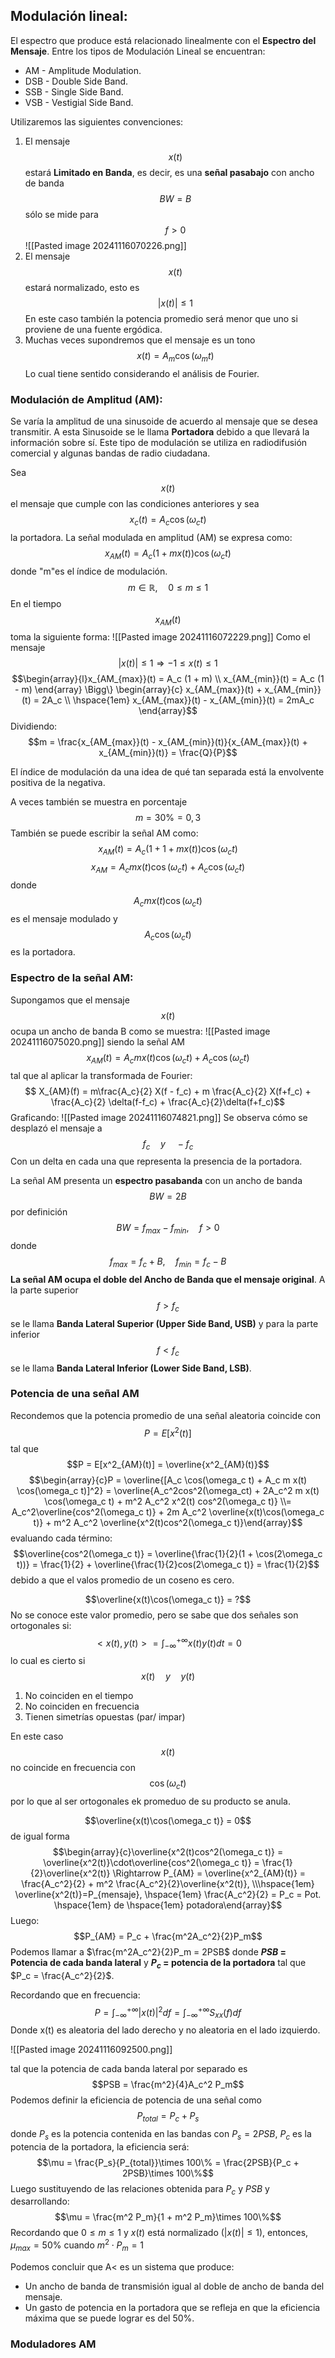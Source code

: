 ## Modulación lineal:

El espectro que produce está relacionado linealmente con el **Espectro del Mensaje**. Entre los tipos de Modulación Lineal se encuentran:
- AM - Amplitude Modulation.
- DSB - Double Side Band.
- SSB - Single Side Band.
- VSB - Vestigial Side Band.

Utilizaremos las siguientes convenciones:
1.  El mensaje $$x(t)$$ estará **Limitado en Banda**, es decir, es una **señal pasabajo** con ancho de banda $$BW = B$$sólo se mide para $$f>0$$ ![[Pasted image 20241116070226.png]]
2. El mensaje $$x(t)$$ estará normalizado, esto es $$|x(t)| \leq 1$$ En este caso también la potencia promedio será menor que uno si proviene de una fuente ergódica.
3. Muchas veces supondremos que el mensaje es un tono $$x(t) = A_m\cos(\omega_m t)$$ Lo cual tiene sentido considerando el análisis de Fourier.

### Modulación de Amplitud (AM):

Se varía la amplitud de una sinusoide de acuerdo al mensaje que se desea transmitir. A esta Sinusoide se le llama **Portadora** debido a que llevará la información sobre sí. Este tipo de modulación se utiliza en radiodifusión comercial y algunas bandas de radio ciudadana.

Sea $$x(t)$$ el mensaje que cumple con las condiciones anteriores y sea $$x_c(t) = A_c\cos(\omega_ct)$$ la portadora. La señal modulada en amplitud (AM) se expresa como:
$$x_{AM}(t) = A_c(1 + mx(t))\cos(\omega_c t)$$ donde "m"es el índice de modulación.
$$m \in \mathbb{R}, \hspace{1em} 0\leq m \leq 1$$
En el tiempo $$x_{AM}(t)$$ toma la siguiente forma: ![[Pasted image 20241116072229.png]] 
Como el mensaje $$|x(t)| \leq 1 \Rightarrow -1 \leq x(t) \leq 1$$ $$\begin{array}{l}x_{AM_{max}}(t) = A_c (1 + m) \\ x_{AM_{min}}(t) = A_c (1 - m) \end{array} \Bigg\} \begin{array}{c} x_{AM_{max}}(t) + x_{AM_{min}}(t) = 2A_c \\ \hspace{1em} x_{AM_{max}}(t) - x_{AM_{min}}(t) = 2mA_c \end{array}$$ Dividiendo:
$$m = \frac{x_{AM_{max}}(t) - x_{AM_{min}}(t)}{x_{AM_{max}}(t) + x_{AM_{min}}(t)} = \frac{Q}{P}$$

El índice de modulación da una idea de qué tan separada está la envolvente positiva de la negativa.

A veces también se muestra en porcentaje $$m = 30\% = 0,3$$ También se puede escribir la señal AM como:
$$ x_{AM}(t) = A_c(1 + 1 + mx(t))\cos(\omega_c t)$$
$$ x_{AM} = A_c m x(t) \cos(\omega_c t) + A_c \cos(\omega_c t)$$
donde $$A_c m x(t) \cos(\omega_c t) $$ es el mensaje modulado y $$A_c \cos(\omega_c t)$$ es la portadora.

### Espectro de la señal AM:

Supongamos que el mensaje $$x(t)$$ ocupa un ancho de banda B como se muestra:
![[Pasted image 20241116075020.png]]
siendo la señal AM $$x_{AM}(t) = A_c m x(t) \cos(\omega_c t) + A_c\cos(\omega_c t)$$ tal que al aplicar la transformada de Fourier:
$$ X_{AM}(f) = m\frac{A_c}{2} X(f - f_c) + m \frac{A_c}{2} X(f+f_c) + \frac{A_c}{2} \delta(f-f_c) + \frac{A_c}{2}\delta(f+f_c)$$ Graficando: ![[Pasted image 20241116074821.png]] 
Se observa cómo se desplazó el mensaje a $$f_c \hspace{1em} y \hspace{1em} -f_c$$Con un delta en cada una que representa la presencia de la portadora.

La señal AM presenta un **espectro pasabanda** con un ancho de banda $$BW = 2B$$ por definición $$BW = f_{max} - f_{min}, \hspace{1em} f > 0$$ donde $$f_{max} = f_c + B, \hspace{1em} f_{min} = f_c - B$$
**La señal AM ocupa el doble del Ancho de Banda que el mensaje original**. A la parte superior $$f > f_c$$ se le llama **Banda Lateral Superior (Upper Side Band, USB)** y para la parte inferior $$f < f_c$$ se le llama **Banda Lateral Inferior (Lower Side Band, LSB)**.

### Potencia de una señal AM

Recondemos que la potencia promedio de una señal aleatoria coincide con $$P = E[x^2(t)]$$ tal que $$P = E[x^2_{AM}(t)] = \overline{x^2_{AM}(t)}$$
$$\begin{array}{c}P = \overline{[A_c \cos(\omega_c t) + A_c m x(t) \cos(\omega_c t)]^2} = \overline{A_c^2cos^2(\omega_ct) + 2A_c^2 m x(t) \cos(\omega_c t) + m^2 A_c^2 x^2(t) cos^2(\omega_c t)} \\= A_c^2\overline{cos^2(\omega_c t)} + 2m A_c^2 \overline{x(t)\cos(\omega_c t)} + m^2 A_c^2 \overline{x^2(t)cos^2(\omega_c t)}\end{array}$$ evaluando cada término:
$$\overline{cos^2(\omega_c t)} = \overline{\frac{1}{2}(1 + \cos(2\omega_c t))} = \frac{1}{2} + \overline{\frac{1}{2}cos(2\omega_c t)} = \frac{1}{2}$$ debido a que el valos promedio de un coseno es cero.

$$\overline{x(t)\cos(\omega_c t)} = ?$$ No se conoce este valor promedio, pero se sabe que dos señales son ortogonales si:
$$<x(t), y(t)> = \int_{-\infty}^{+\infty}x(t)y(t)dt = 0$$ lo cual es cierto si $$x(t) \hspace{1em} y \hspace{1em} y(t)$$
1. No coinciden en el tiempo
2. No coinciden en frecuencia
3. Tienen simetrías opuestas (par/ impar)

En este caso $$x(t)$$ no coincide en frecuencia con $$\cos(\omega_c t)$$ por lo que al ser ortogonales ek promeduo de su producto se anula.

$$\overline{x(t)\cos(\omega_c t)} = 0$$
de igual forma $$\begin{array}{c}\overline{x^2(t)cos^2(\omega_c t)} = \overline{x^2(t)}\cdot\overline{cos^2(\omega_c t)} = \frac{1}{2}\overline{x^2(t)} \Rightarrow P_{AM} = \overline{x^2_{AM}(t)} = \frac{A_c^2}{2} + m^2 \frac{A_c^2}{2}\overline{x^2(t)}, \\\hspace{1em} \overline{x^2(t)}=P_{mensaje}, \hspace{1em} \frac{A_c^2}{2} = P_c = Pot. \hspace{1em} de \hspace{1em} potadora\end{array}$$ Luego:
$$P_{AM} = P_c + \frac{m^2A_c^2}{2}P_m$$
Podemos llamar a $\frac{m^2A_c^2}{2}P_m = 2PSB$ donde **$PSB$ = Potencia de cada banda lateral** y **$P_c$ = potencia de la portadora** tal que $P_c = \frac{A_c^2}{2}$.

Recordando que en frecuencia:
$$P = \int_{-\infty}^{+\infty}|x(t)|^2df = \int_{-\infty}^{+\infty} S_{xx}(f)df$$
Donde x(t) es aleatoria del lado derecho y no aleatoria en el lado izquierdo.

![[Pasted image 20241116092500.png]]

tal que la potencia de cada banda lateral por separado es $$PSB = \frac{m^2}{4}A_c^2 P_m$$
Podemos definir la eficiencia de potencia de una señal como $$P_{total} = P_c + P_s$$
donde $P_s$ es la potencia contenida en las bandas con $P_s = 2PSB$, $P_c$ es la potencia de la portadora, la eficiencia será: $$\mu = \frac{P_s}{P_{total}}\times 100\% = \frac{2PSB}{P_c + 2PSB}\times 100\%$$
Luego sustituyendo de las relaciones obtenida para $P_c$ y $PSB$ y desarrollando:
$$\mu = \frac{m^2 P_m}{1 + m^2 P_m}\times 100\%$$ Recordando que $0 \leq m \leq 1$ y $x(t)$ está normalizado ($|x(t)| \leq 1$), entonces, $\mu_{max} = 50\%$ cuando $m^2\cdot P_m = 1$

Podemos concluir que A< es un sistema que produce:
- Un ancho de banda de transmisión igual al doble de ancho de banda del mensaje.
- Un gasto de potencia en la portadora que se refleja en que la eficiencia máxima que se puede lograr es del $50\%$.

### Moduladores AM

